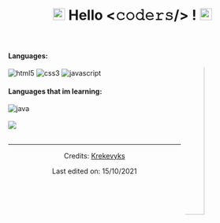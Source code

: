 <h1 align="center"><img src="https://github.com/JayantGoel001/JayantGoel001/blob/master/GIF/Earth.gif" width="24px" style="max-width:100%;"> Hello &lt;𝚌𝚘𝚍𝚎𝚛𝚜/&gt; ! <img src="https://raw.githubusercontent.com/iampavangandhi/iampavangandhi/master/gifs/Hi.gif" width="24px"></h1>
<br>
<img src="https://c.tenor.com/myPHsReL2YIAAAAd/hacker.gif" width="30%" align="right" alt="Github" style="border-radius:50%"/>
<div align="left">
<h4>Languages:</h4>
<img src="https://img.shields.io/badge/html5-F16529?style=for-the-badge&logo=html5&logoColor=white" alt="html5"/> 
<img src="https://img.shields.io/badge/Css3-3C99DC?style=for-the-badge&logo=css3&logoColor=white" alt="css3"/>
<img src="https://img.shields.io/badge/javascript-F0DB4F?style=for-the-badge&logo=javascript&logoColor=white" alt="javascript"/>
<h4>Languages that im learning:</h4>
<img src="https://img.shields.io/badge/java-f89820?style=for-the-badge&logo=java&logoColor=white" alt="java"/>
</div>
<br/>
<div align="left"> <img src="https://github-readme-stats.vercel.app/api?username=Krekevyks&layout=compact&amp;show_icons=true&amp;title_color=73d8BC&amp;text_color=cccccc&amp;bg_color=00000000&amp;hide_border=true&amp;icon_color=73d8bc&amp;hide_title=true&amp;count_private=true" style="max-width:100%;"/>
</div>
<div align="center">
<br/>
  
------
Credits: [Krekevyks](https://github.com/krekevyks)

Last edited on: 15/10/2021
